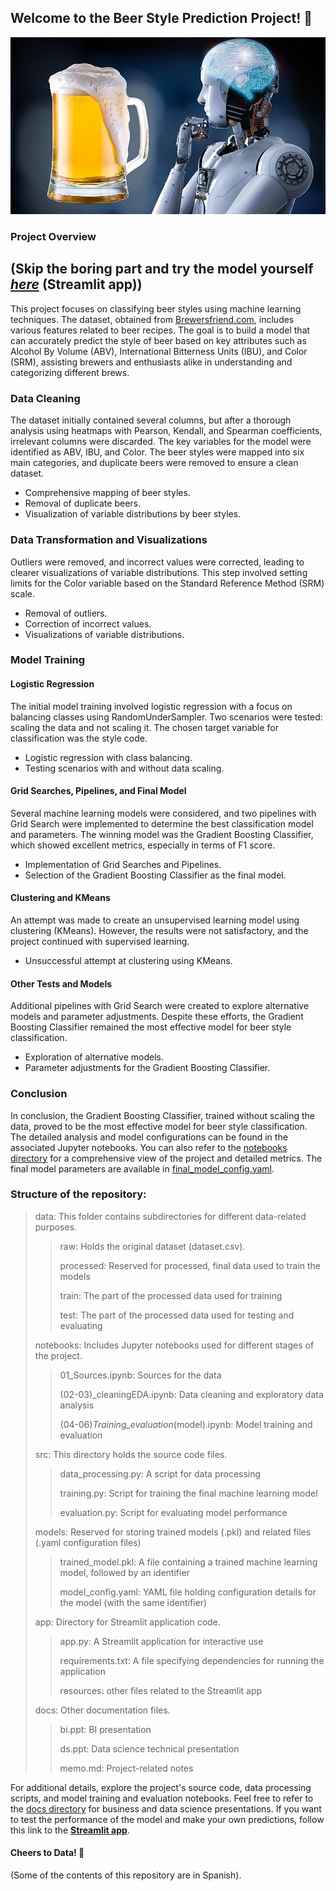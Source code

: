 ## Welcome to the Beer Style Prediction Project! 🍻
![img](./docs/charts/aibeer.jpg)

### Project Overview
## (Skip the boring part and try the model yourself [***here***](https://predicting-beer-styles-with-machine-learning.streamlit.app/) (Streamlit app))

This project focuses on classifying beer styles using machine learning techniques. The dataset, obtained from [Brewersfriend.com](https://www.brewersfriend.com), includes various features related to beer recipes. The goal is to build a model that can accurately predict the style of beer based on key attributes such as Alcohol By Volume (ABV), International Bitterness Units (IBU), and Color (SRM), assisting brewers and enthusiasts alike in understanding and categorizing different brews.

### Data Cleaning
The dataset initially contained several columns, but after a thorough analysis using heatmaps with Pearson, Kendall, and Spearman coefficients, irrelevant columns were discarded. The key variables for the model were identified as ABV, IBU, and Color. The beer styles were mapped into six main categories, and duplicate beers were removed to ensure a clean dataset.

+ Comprehensive mapping of beer styles.
+ Removal of duplicate beers.
+ Visualization of variable distributions by beer styles.

### Data Transformation and Visualizations
Outliers were removed, and incorrect values were corrected, leading to clearer visualizations of variable distributions. This step involved setting limits for the Color variable based on the Standard Reference Method (SRM) scale.

+ Removal of outliers.
+ Correction of incorrect values.
+ Visualizations of variable distributions.
### Model Training

#### Logistic Regression
The initial model training involved logistic regression with a focus on balancing classes using RandomUnderSampler. Two scenarios were tested: scaling the data and not scaling it. The chosen target variable for classification was the style code.

+ Logistic regression with class balancing.
+ Testing scenarios with and without data scaling.

#### Grid Searches, Pipelines, and Final Model
Several machine learning models were considered, and two pipelines with Grid Search were implemented to determine the best classification model and parameters. The winning model was the Gradient Boosting Classifier, which showed excellent metrics, especially in terms of F1 score.

+ Implementation of Grid Searches and Pipelines.
+ Selection of the Gradient Boosting Classifier as the final model.

#### Clustering and KMeans

An attempt was made to create an unsupervised learning model using clustering (KMeans). However, the results were not satisfactory, and the project continued with supervised learning.

+ Unsuccessful attempt at clustering using KMeans.

#### Other Tests and Models
Additional pipelines with Grid Search were created to explore alternative models and parameter adjustments. Despite these efforts, the Gradient Boosting Classifier remained the most effective model for beer style classification.

+ Exploration of alternative models.
+ Parameter adjustments for the Gradient Boosting Classifier.

### Conclusion
In conclusion, the Gradient Boosting Classifier, trained without scaling the data, proved to be the most effective model for beer style classification. The detailed analysis and model configurations can be found in the associated Jupyter notebooks. You can also refer to the [notebooks directory](./notebooks/) for a comprehensive view of the project and detailed metrics. The final model parameters are available in [final_model_config.yaml](./models/final_model_config.yaml).
  
### Structure of the repository:

>data: This folder contains subdirectories for different data-related purposes.
> 
>>   raw: Holds the original dataset (dataset.csv).
>>
>>   processed: Reserved for processed, final data used to train the models
>>
>>   train: The part of the processed data used for training
>>
>>   test:  The part of the processed data used for testing and evaluating
>
> notebooks: Includes Jupyter notebooks used for different stages of the project.
>
>>    01_Sources.ipynb: Sources for the data
>>
>>   (02-03)_cleaningEDA.ipynb: Data cleaning and exploratory data analysis
>>
>>   (04-06)_Training_evaluation_(model).ipynb: Model training and evaluation
>
> src: This directory holds the source code files.
>
>>    data_processing.py: A script for data processing
>>
>>    training.py: Script for training the final machine learning model
>>
>>    evaluation.py: Script for evaluating model performance
>
> models: Reserved for storing trained models (.pkl) and related files (.yaml configuration files)
>
>>    trained_model.pkl: A file containing a trained machine learning model, followed by an identifier
>>
>>    model_config.yaml: YAML file holding configuration details for the model (with the same identifier)
>
> app: Directory for Streamlit application code.
>
>>    app.py: A Streamlit application for interactive use
>>
>>    requirements.txt: A file specifying dependencies for running the application
>>
>>    resources: other files related to the Streamlit app
>
> docs: Other documentation files.
>
>>    bi.ppt: BI presentation
>>
>>    ds.ppt: Data science technical presentation
>>
>>    memo.md: Project-related notes

For additional details, explore the project's source code, data processing scripts, and model training and evaluation notebooks. Feel free to refer to the [docs directory](./docs/) for business and data science presentations.
If you want to test the performance of the model and make your own predictions, follow this link to the [**Streamlit app**](https://predicting-beer-styles-with-machine-learning.streamlit.app/).

#### Cheers to Data! 🍻

(Some of the contents of this repository are in Spanish).
